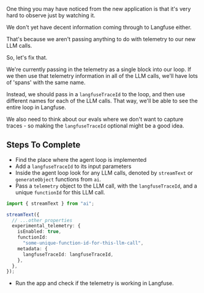 One thing you may have noticed from the new application is that it's very hard to observe just by watching it.

We don't yet have decent information coming through to Langfuse either.

That's because we aren't passing anything to do with telemetry to our new LLM calls.

So, let's fix that.

We're currently passing in the telemetry as a single block into our loop. If we then use that telemetry information in all of the LLM calls, we'll have lots of 'spans' with the same name.

Instead, we should pass in a `langfuseTraceId` to the loop, and then use different names for each of the LLM calls. That way, we'll be able to see the entire loop in Langfuse.

We also need to think about our evals where we don't want to capture traces - so making the `langfuseTraceId` optional might be a good idea.

## Steps To Complete

- Find the place where the agent loop is implemented
- Add a `langfuseTraceId` to its input parameters
- Inside the agent loop look for any LLM calls, denoted by `streamText` or `generateObject` functions from `ai`.
- Pass a `telemetry` object to the LLM call, with the `langfuseTraceId`, and a unique `functionId` for this LLM call.

```ts
import { streamText } from "ai";

streamText({
  // ...other properties
  experimental_telemetry: {
    isEnabled: true,
    functionId:
      "some-unique-function-id-for-this-llm-call",
    metadata: {
      langfuseTraceId: langfuseTraceId,
    },
  },
});
```

- Run the app and check if the telemetry is working in Langfuse.
